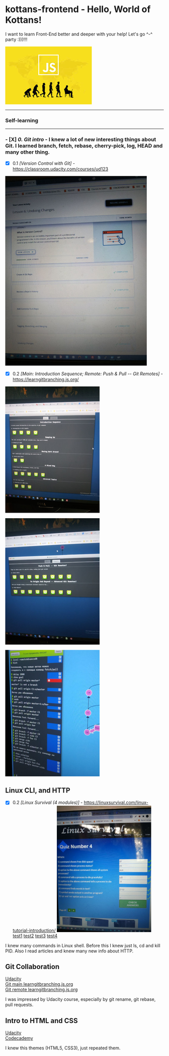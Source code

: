# kottans-frontend - Hello, World of Kottans!

I want to learn Front-End better and deeper with your help! Let's go ^-^ party :)))!!!

![img](images/js.jpg)

---

### Self-learning

---

### - [X] _0. Git intro_ - I knew a lot of new interesting things about Git. I learned branch, fetch, rebase, cherry-pick, log, HEAD and many other thing.

- [x] 0.1 _[Version Control with Git]_ - https://classroom.udacity.com/courses/ud123

![img](images/git0-1.jpg)

- [x] 0.2 _[Main: Introduction Sequence; Remote: Push & Pull -- Git Remotes]_ - https://learngitbranching.js.org/

![img](images/git1.jpg)

![img](images/git2.jpg)

![img](images/git3.jpg)

## Linux CLI, and HTTP

- [x] 0.2 _[Linux Survival (4 modules)]_ - https://linuxsurvival.com/linux-tutorial-introduction/
      ![img](images/linux1.jpg)
      <br>
      [test1](https://github.com/TatyanaMolchanova/kottans-frontend/blob/main/images/linux33.jpg)
      [test2](https://github.com/TatyanaMolchanova/kottans-frontend/blob/main/images/linux44.jpg)
      [test3](https://github.com/TatyanaMolchanova/kottans-frontend/blob/main/images/linux22.jpg)
      [test4](https://github.com/TatyanaMolchanova/kottans-frontend/blob/main/images/linux11.jpg)

I knew many commands in Linux shell. Before this I knew just ls, cd and kill PID. Also I read articles and knew many new info about HTTP.

## Git Collaboration

 [Udacity](https://github.com/TatyanaMolchanova/kottans-frontend/blob/main/task_git_collaboration/git.png)
      <br>
[Git main learngitbranching.js.org](https://github.com/TatyanaMolchanova/kottans-frontend/blob/main/task_git_collaboration/git1.jpg)
      <br>
[Git remote learngitbranching.js.org](https://github.com/TatyanaMolchanova/kottans-frontend/blob/main/task_git_collaboration/git2.jpg)

I was impressed by Udacity course, especially by git rename, git rebase, pull requests.


## Intro to HTML and CSS

 [Udacity](https://github.com/TatyanaMolchanova/kottans-frontend/blob/main/task_git_collaboration/git.png)
      <br>
[Codecademy](https://github.com/TatyanaMolchanova/kottans-frontend/blob/main/task_git_collaboration/git1.jpg)

I knew this themes (HTML5, CSS3), just repeated them.